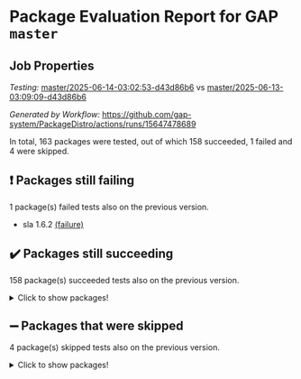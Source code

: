 # Package Evaluation Report for GAP `master`

## Job Properties

*Testing:* [master/2025-06-14-03:02:53-d43d86b6](https://github.com/gap-system/PackageDistro/blob/data/reports/master/2025-06-14-03:02:53-d43d86b6) vs [master/2025-06-13-03:09:09-d43d86b6](https://github.com/gap-system/PackageDistro/blob/data/reports/master/2025-06-13-03:09:09-d43d86b6)

*Generated by Workflow:* https://github.com/gap-system/PackageDistro/actions/runs/15647478689

In total, 163 packages were tested, out of which 158 succeeded, 1 failed and 4 were skipped.

## :exclamation: Packages still failing

1 package(s) failed tests also on the previous version.
- sla 1.6.2 [(failure)](https://github.com/gap-system/PackageDistro/actions/runs/15647478689/job/44087441019)

## :heavy_check_mark: Packages still succeeding

158 package(s) succeeded tests also on the previous version.
<details><summary>Click to show packages!</summary>

- 4ti2interface 2024.11-01 [(success)](https://github.com/gap-system/PackageDistro/actions/runs/15647478689/job/44087440684)
- ace 5.7.0 [(success)](https://github.com/gap-system/PackageDistro/actions/runs/15647478689/job/44087440683)
- aclib 1.3.2 [(success)](https://github.com/gap-system/PackageDistro/actions/runs/15647478689/job/44087440702)
- agt 0.3.1 [(success)](https://github.com/gap-system/PackageDistro/actions/runs/15647478689/job/44087440698)
- alco 1.1.1 [(success)](https://github.com/gap-system/PackageDistro/actions/runs/15647478689/job/44087440701)
- alnuth 3.2.1 [(success)](https://github.com/gap-system/PackageDistro/actions/runs/15647478689/job/44087440693)
- anupq 3.3.1 [(success)](https://github.com/gap-system/PackageDistro/actions/runs/15647478689/job/44087440704)
- atlasrep 2.1.9 [(success)](https://github.com/gap-system/PackageDistro/actions/runs/15647478689/job/44087440700)
- autodoc 2025.05.09 [(success)](https://github.com/gap-system/PackageDistro/actions/runs/15647478689/job/44087440711)
- automata 1.16 [(success)](https://github.com/gap-system/PackageDistro/actions/runs/15647478689/job/44087440718)
- automgrp 1.3.3 [(success)](https://github.com/gap-system/PackageDistro/actions/runs/15647478689/job/44087440736)
- autpgrp 1.11.1 [(success)](https://github.com/gap-system/PackageDistro/actions/runs/15647478689/job/44087440753)
- cap 2025.06-05 [(success)](https://github.com/gap-system/PackageDistro/actions/runs/15647478689/job/44087440726)
- caratinterface 2.3.7 [(success)](https://github.com/gap-system/PackageDistro/actions/runs/15647478689/job/44087440729)
- cddinterface 2024.09.02 [(success)](https://github.com/gap-system/PackageDistro/actions/runs/15647478689/job/44087440754)
- circle 1.6.6 [(success)](https://github.com/gap-system/PackageDistro/actions/runs/15647478689/job/44087440759)
- classicpres 1.22 [(success)](https://github.com/gap-system/PackageDistro/actions/runs/15647478689/job/44087440778)
- cohomolo 1.6.11 [(success)](https://github.com/gap-system/PackageDistro/actions/runs/15647478689/job/44087440775)
- congruence 1.2.7 [(success)](https://github.com/gap-system/PackageDistro/actions/runs/15647478689/job/44087440777)
- corefreesub 0.6 [(success)](https://github.com/gap-system/PackageDistro/actions/runs/15647478689/job/44087440782)
- corelg 1.57 [(success)](https://github.com/gap-system/PackageDistro/actions/runs/15647478689/job/44087440785)
- crime 1.6 [(success)](https://github.com/gap-system/PackageDistro/actions/runs/15647478689/job/44087440779)
- crisp 1.4.6 [(success)](https://github.com/gap-system/PackageDistro/actions/runs/15647478689/job/44087440786)
- crypting 0.10.5 [(success)](https://github.com/gap-system/PackageDistro/actions/runs/15647478689/job/44087440787)
- cryst 4.1.27 [(success)](https://github.com/gap-system/PackageDistro/actions/runs/15647478689/job/44087440781)
- crystcat 1.1.10 [(success)](https://github.com/gap-system/PackageDistro/actions/runs/15647478689/job/44087440783)
- ctbllib 1.3.11 [(success)](https://github.com/gap-system/PackageDistro/actions/runs/15647478689/job/44087440794)
- cubefree 1.20 [(success)](https://github.com/gap-system/PackageDistro/actions/runs/15647478689/job/44087440792)
- curlinterface 2.4.1 [(success)](https://github.com/gap-system/PackageDistro/actions/runs/15647478689/job/44087440789)
- cvec 2.8.3 [(success)](https://github.com/gap-system/PackageDistro/actions/runs/15647478689/job/44087440790)
- datastructures 0.3.1 [(success)](https://github.com/gap-system/PackageDistro/actions/runs/15647478689/job/44087440795)
- deepthought 1.0.8 [(success)](https://github.com/gap-system/PackageDistro/actions/runs/15647478689/job/44087440791)
- design 1.8.2 [(success)](https://github.com/gap-system/PackageDistro/actions/runs/15647478689/job/44087440812)
- difsets 2.3.1 [(success)](https://github.com/gap-system/PackageDistro/actions/runs/15647478689/job/44087440803)
- digraphs 1.10.0 [(success)](https://github.com/gap-system/PackageDistro/actions/runs/15647478689/job/44087440809)
- edim 1.3.8 [(success)](https://github.com/gap-system/PackageDistro/actions/runs/15647478689/job/44087440801)
- example 4.4.0 [(success)](https://github.com/gap-system/PackageDistro/actions/runs/15647478689/job/44087440810)
- examplesforhomalg 2023.10-01 [(success)](https://github.com/gap-system/PackageDistro/actions/runs/15647478689/job/44087440798)
- factint 1.6.3 [(success)](https://github.com/gap-system/PackageDistro/actions/runs/15647478689/job/44087440802)
- ferret 1.0.14 [(success)](https://github.com/gap-system/PackageDistro/actions/runs/15647478689/job/44087440820)
- fga 1.5.0 [(success)](https://github.com/gap-system/PackageDistro/actions/runs/15647478689/job/44087440804)
- fining 1.5.6 [(success)](https://github.com/gap-system/PackageDistro/actions/runs/15647478689/job/44087440805)
- float 1.0.7 [(success)](https://github.com/gap-system/PackageDistro/actions/runs/15647478689/job/44087440808)
- format 1.4.4 [(success)](https://github.com/gap-system/PackageDistro/actions/runs/15647478689/job/44087440821)
- forms 1.2.13 [(success)](https://github.com/gap-system/PackageDistro/actions/runs/15647478689/job/44087440816)
- fplsa 1.2.6 [(success)](https://github.com/gap-system/PackageDistro/actions/runs/15647478689/job/44087440822)
- fr 2.4.13 [(success)](https://github.com/gap-system/PackageDistro/actions/runs/15647478689/job/44087440813)
- francy 2.0.3 [(success)](https://github.com/gap-system/PackageDistro/actions/runs/15647478689/job/44087440815)
- fwtree 1.3 [(success)](https://github.com/gap-system/PackageDistro/actions/runs/15647478689/job/44087440819)
- gapdoc 1.6.7 [(success)](https://github.com/gap-system/PackageDistro/actions/runs/15647478689/job/44087440817)
- gauss 2024.11-01 [(success)](https://github.com/gap-system/PackageDistro/actions/runs/15647478689/job/44087440843)
- gaussforhomalg 2024.08-01 [(success)](https://github.com/gap-system/PackageDistro/actions/runs/15647478689/job/44087440834)
- gbnp 1.1.0 [(success)](https://github.com/gap-system/PackageDistro/actions/runs/15647478689/job/44087440827)
- generalizedmorphismsforcap 2025.02-01 [(success)](https://github.com/gap-system/PackageDistro/actions/runs/15647478689/job/44087440829)
- genss 1.6.9 [(success)](https://github.com/gap-system/PackageDistro/actions/runs/15647478689/job/44087440838)
- gradedmodules 2024.12-01 [(success)](https://github.com/gap-system/PackageDistro/actions/runs/15647478689/job/44087440832)
- gradedringforhomalg 2024.07-01 [(success)](https://github.com/gap-system/PackageDistro/actions/runs/15647478689/job/44087440830)
- grape 4.9.2 [(success)](https://github.com/gap-system/PackageDistro/actions/runs/15647478689/job/44087440826)
- groupoids 1.76 [(success)](https://github.com/gap-system/PackageDistro/actions/runs/15647478689/job/44087440833)
- grpconst 2.6.5 [(success)](https://github.com/gap-system/PackageDistro/actions/runs/15647478689/job/44087440835)
- guarana 0.96.3 [(success)](https://github.com/gap-system/PackageDistro/actions/runs/15647478689/job/44087440837)
- guava 3.20 [(success)](https://github.com/gap-system/PackageDistro/actions/runs/15647478689/job/44087440839)
- hap 1.66 [(success)](https://github.com/gap-system/PackageDistro/actions/runs/15647478689/job/44087440844)
- hapcryst 0.1.15 [(success)](https://github.com/gap-system/PackageDistro/actions/runs/15647478689/job/44087440856)
- hecke 1.5.4 [(success)](https://github.com/gap-system/PackageDistro/actions/runs/15647478689/job/44087440848)
- help 4.0 [(success)](https://github.com/gap-system/PackageDistro/actions/runs/15647478689/job/44087440841)
- homalg 2024.01-01 [(success)](https://github.com/gap-system/PackageDistro/actions/runs/15647478689/job/44087440847)
- homalgtocas 2023.11-01 [(success)](https://github.com/gap-system/PackageDistro/actions/runs/15647478689/job/44087440852)
- ibnp 0.15 [(success)](https://github.com/gap-system/PackageDistro/actions/runs/15647478689/job/44087440855)
- idrel 2.48 [(success)](https://github.com/gap-system/PackageDistro/actions/runs/15647478689/job/44087440849)
- images 1.3.3 [(success)](https://github.com/gap-system/PackageDistro/actions/runs/15647478689/job/44087440861)
- intpic 0.4.0 [(success)](https://github.com/gap-system/PackageDistro/actions/runs/15647478689/job/44087440870)
- io 4.9.1 [(success)](https://github.com/gap-system/PackageDistro/actions/runs/15647478689/job/44087440863)
- io_forhomalg 2023.02-04 [(success)](https://github.com/gap-system/PackageDistro/actions/runs/15647478689/job/44087440860)
- irredsol 1.4.4 [(success)](https://github.com/gap-system/PackageDistro/actions/runs/15647478689/job/44087440866)
- json 2.2.2 [(success)](https://github.com/gap-system/PackageDistro/actions/runs/15647478689/job/44087440864)
- jupyterkernel 1.5.1 [(success)](https://github.com/gap-system/PackageDistro/actions/runs/15647478689/job/44087440869)
- jupyterviz 1.5.6 [(success)](https://github.com/gap-system/PackageDistro/actions/runs/15647478689/job/44087440879)
- kan 1.37 [(success)](https://github.com/gap-system/PackageDistro/actions/runs/15647478689/job/44087440882)
- kbmag 1.5.11 [(success)](https://github.com/gap-system/PackageDistro/actions/runs/15647478689/job/44087440881)
- laguna 3.9.7 [(success)](https://github.com/gap-system/PackageDistro/actions/runs/15647478689/job/44087440894)
- liealgdb 2.2.1 [(success)](https://github.com/gap-system/PackageDistro/actions/runs/15647478689/job/44087440875)
- liepring 2.9.1 [(success)](https://github.com/gap-system/PackageDistro/actions/runs/15647478689/job/44087440873)
- liering 2.4.2 [(success)](https://github.com/gap-system/PackageDistro/actions/runs/15647478689/job/44087440887)
- linearalgebraforcap 2025.06-01 [(success)](https://github.com/gap-system/PackageDistro/actions/runs/15647478689/job/44087440929)
- lins 0.9 [(success)](https://github.com/gap-system/PackageDistro/actions/runs/15647478689/job/44087440904)
- localizeringforhomalg 2023.10-01 [(success)](https://github.com/gap-system/PackageDistro/actions/runs/15647478689/job/44087440911)
- loops 3.4.4 [(success)](https://github.com/gap-system/PackageDistro/actions/runs/15647478689/job/44087440907)
- lpres 1.1.1 [(success)](https://github.com/gap-system/PackageDistro/actions/runs/15647478689/job/44087440898)
- majoranaalgebras 1.5.2 [(success)](https://github.com/gap-system/PackageDistro/actions/runs/15647478689/job/44087440906)
- mapclass 1.4.6 [(success)](https://github.com/gap-system/PackageDistro/actions/runs/15647478689/job/44087440890)
- matgrp 0.71 [(success)](https://github.com/gap-system/PackageDistro/actions/runs/15647478689/job/44087440916)
- matricesforhomalg 2024.11-02 [(success)](https://github.com/gap-system/PackageDistro/actions/runs/15647478689/job/44087440910)
- modisom 3.0.0 [(success)](https://github.com/gap-system/PackageDistro/actions/runs/15647478689/job/44087440921)
- modulepresentationsforcap 2024.09-02 [(success)](https://github.com/gap-system/PackageDistro/actions/runs/15647478689/job/44087440926)
- modules 2024.12-01 [(success)](https://github.com/gap-system/PackageDistro/actions/runs/15647478689/job/44087440944)
- monoidalcategories 2025.03-02 [(success)](https://github.com/gap-system/PackageDistro/actions/runs/15647478689/job/44087440940)
- nconvex 2024.12-01 [(success)](https://github.com/gap-system/PackageDistro/actions/runs/15647478689/job/44087440924)
- nilmat 1.4.2 [(success)](https://github.com/gap-system/PackageDistro/actions/runs/15647478689/job/44087440956)
- nock 1.5 [(success)](https://github.com/gap-system/PackageDistro/actions/runs/15647478689/job/44087440922)
- normalizinterface 1.4.0 [(success)](https://github.com/gap-system/PackageDistro/actions/runs/15647478689/job/44087440945)
- nq 2.5.11 [(success)](https://github.com/gap-system/PackageDistro/actions/runs/15647478689/job/44087440952)
- numericalsgps 1.4.0 [(success)](https://github.com/gap-system/PackageDistro/actions/runs/15647478689/job/44087440934)
- openmath 11.5.3 [(success)](https://github.com/gap-system/PackageDistro/actions/runs/15647478689/job/44087440925)
- orb 5.0.0 [(success)](https://github.com/gap-system/PackageDistro/actions/runs/15647478689/job/44087440961)
- packagemanager 1.6.3 [(success)](https://github.com/gap-system/PackageDistro/actions/runs/15647478689/job/44087440943)
- patternclass 2.4.5 [(success)](https://github.com/gap-system/PackageDistro/actions/runs/15647478689/job/44087440968)
- permut 2.0.5 [(success)](https://github.com/gap-system/PackageDistro/actions/runs/15647478689/job/44087441022)
- polenta 1.3.11 [(success)](https://github.com/gap-system/PackageDistro/actions/runs/15647478689/job/44087440967)
- polymaking 0.8.7 [(success)](https://github.com/gap-system/PackageDistro/actions/runs/15647478689/job/44087440976)
- primgrp 3.4.4 [(success)](https://github.com/gap-system/PackageDistro/actions/runs/15647478689/job/44087440974)
- profiling 2.6.0 [(success)](https://github.com/gap-system/PackageDistro/actions/runs/15647478689/job/44087440964)
- qdistrnd 0.9.5 [(success)](https://github.com/gap-system/PackageDistro/actions/runs/15647478689/job/44087440975)
- qpa 1.35 [(success)](https://github.com/gap-system/PackageDistro/actions/runs/15647478689/job/44087440972)
- quagroup 1.8.4 [(success)](https://github.com/gap-system/PackageDistro/actions/runs/15647478689/job/44087440966)
- radiroot 2.9 [(success)](https://github.com/gap-system/PackageDistro/actions/runs/15647478689/job/44087440977)
- rcwa 4.7.1 [(success)](https://github.com/gap-system/PackageDistro/actions/runs/15647478689/job/44087440979)
- rds 1.8 [(success)](https://github.com/gap-system/PackageDistro/actions/runs/15647478689/job/44087440980)
- recog 1.4.4 [(success)](https://github.com/gap-system/PackageDistro/actions/runs/15647478689/job/44087440992)
- repndecomp 1.3.0 [(success)](https://github.com/gap-system/PackageDistro/actions/runs/15647478689/job/44087440989)
- repsn 3.1.2 [(success)](https://github.com/gap-system/PackageDistro/actions/runs/15647478689/job/44087441012)
- resclasses 4.7.3 [(success)](https://github.com/gap-system/PackageDistro/actions/runs/15647478689/job/44087440981)
- ringsforhomalg 2024.11-02 [(success)](https://github.com/gap-system/PackageDistro/actions/runs/15647478689/job/44087441032)
- sco 2023.08-01 [(success)](https://github.com/gap-system/PackageDistro/actions/runs/15647478689/job/44087440994)
- scscp 2.4.3 [(success)](https://github.com/gap-system/PackageDistro/actions/runs/15647478689/job/44087440997)
- semigroups 5.5.0 [(success)](https://github.com/gap-system/PackageDistro/actions/runs/15647478689/job/44087441005)
- sglppow 2.4 [(success)](https://github.com/gap-system/PackageDistro/actions/runs/15647478689/job/44087441016)
- sgpviz 0.999.6 [(success)](https://github.com/gap-system/PackageDistro/actions/runs/15647478689/job/44087441007)
- simpcomp 2.1.14 [(success)](https://github.com/gap-system/PackageDistro/actions/runs/15647478689/job/44087441003)
- singular 2024.06.03 [(success)](https://github.com/gap-system/PackageDistro/actions/runs/15647478689/job/44087441013)
- sl2reps 1.1 [(success)](https://github.com/gap-system/PackageDistro/actions/runs/15647478689/job/44087441006)
- smallantimagmas 0.4.1 [(success)](https://github.com/gap-system/PackageDistro/actions/runs/15647478689/job/44087441020)
- smallgrp 1.5.4 [(success)](https://github.com/gap-system/PackageDistro/actions/runs/15647478689/job/44087441014)
- smallsemi 0.7.2 [(success)](https://github.com/gap-system/PackageDistro/actions/runs/15647478689/job/44087441015)
- sonata 2.9.6 [(success)](https://github.com/gap-system/PackageDistro/actions/runs/15647478689/job/44087441030)
- sophus 1.27 [(success)](https://github.com/gap-system/PackageDistro/actions/runs/15647478689/job/44087441025)
- sotgrps 1.3 [(success)](https://github.com/gap-system/PackageDistro/actions/runs/15647478689/job/44087441031)
- spinsym 1.5.2 [(success)](https://github.com/gap-system/PackageDistro/actions/runs/15647478689/job/44087441028)
- standardff 1.0 [(success)](https://github.com/gap-system/PackageDistro/actions/runs/15647478689/job/44087441026)
- symbcompcc 1.3.2 [(success)](https://github.com/gap-system/PackageDistro/actions/runs/15647478689/job/44087441024)
- thelma 1.3 [(success)](https://github.com/gap-system/PackageDistro/actions/runs/15647478689/job/44087441037)
- tomlib 1.2.11 [(success)](https://github.com/gap-system/PackageDistro/actions/runs/15647478689/job/44087441029)
- toolsforhomalg 2025.05-01 [(success)](https://github.com/gap-system/PackageDistro/actions/runs/15647478689/job/44087441036)
- toric 1.9.6 [(success)](https://github.com/gap-system/PackageDistro/actions/runs/15647478689/job/44087441044)
- transgrp 3.6.5 [(success)](https://github.com/gap-system/PackageDistro/actions/runs/15647478689/job/44087441045)
- typeset 1.2.2 [(success)](https://github.com/gap-system/PackageDistro/actions/runs/15647478689/job/44087441042)
- ugaly 4.1.3 [(success)](https://github.com/gap-system/PackageDistro/actions/runs/15647478689/job/44087441046)
- unipot 1.6 [(success)](https://github.com/gap-system/PackageDistro/actions/runs/15647478689/job/44087441040)
- unitlib 5.0.0 [(success)](https://github.com/gap-system/PackageDistro/actions/runs/15647478689/job/44087441043)
- utils 0.89 [(success)](https://github.com/gap-system/PackageDistro/actions/runs/15647478689/job/44087441048)
- uuid 0.7 [(success)](https://github.com/gap-system/PackageDistro/actions/runs/15647478689/job/44087441049)
- walrus 0.9991 [(success)](https://github.com/gap-system/PackageDistro/actions/runs/15647478689/job/44087441047)
- wedderga 4.10.5 [(success)](https://github.com/gap-system/PackageDistro/actions/runs/15647478689/job/44087441053)
- wpe 0.8 [(success)](https://github.com/gap-system/PackageDistro/actions/runs/15647478689/job/44087441056)
- xmod 2.93 [(success)](https://github.com/gap-system/PackageDistro/actions/runs/15647478689/job/44087441051)
- xmodalg 1.32 [(success)](https://github.com/gap-system/PackageDistro/actions/runs/15647478689/job/44087441054)
- yangbaxter 0.10.6 [(success)](https://github.com/gap-system/PackageDistro/actions/runs/15647478689/job/44087441060)
- zeromqinterface 0.16 [(success)](https://github.com/gap-system/PackageDistro/actions/runs/15647478689/job/44087441058)
</details>

## :heavy_minus_sign: Packages that were skipped

4 package(s) skipped tests also on the previous version.
<details><summary>Click to show packages!</summary>

- browse 1.8.21 [(skipped)](https://github.com/gap-system/PackageDistro/actions/runs/15647478689/job/44087262718)
- itc 1.5.1 [(skipped)](https://github.com/gap-system/PackageDistro/actions/runs/15647478689/job/44087262718)
- polycyclic 2.16 [(skipped)](https://github.com/gap-system/PackageDistro/actions/runs/15647478689/job/44087262718)
- xgap 4.32 [(skipped)](https://github.com/gap-system/PackageDistro/actions/runs/15647478689/job/44087262718)
</details>

